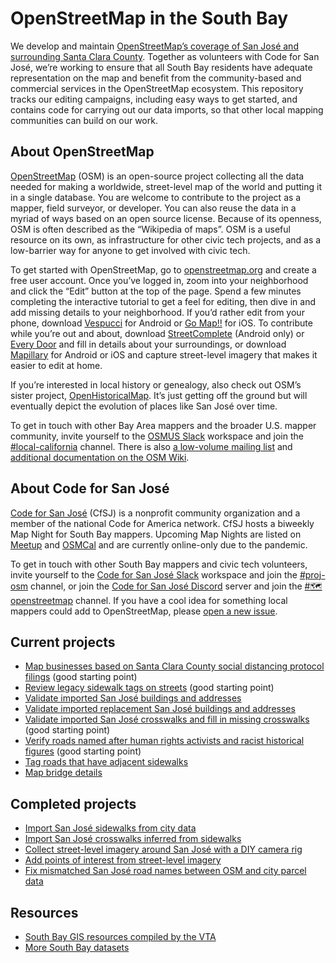 # OpenStreetMap in the South Bay

We develop and maintain [OpenStreetMap’s coverage of San José and surrounding Santa Clara County](https://www.openstreetmap.org/#map=12/37.3358/-121.8906). Together as volunteers with Code for San José, we’re working to ensure that all South Bay residents have adequate representation on the map and benefit from the community-based and commercial services in the OpenStreetMap ecosystem. This repository tracks our editing campaigns, including easy ways to get started, and contains code for carrying out our data imports, so that other local mapping communities can build on our work.

## About OpenStreetMap

[OpenStreetMap](https://www.openstreetmap.org/) (OSM) is an open-source project collecting all the data needed for making a worldwide, street-level map of the world and putting it in a single database. You are welcome to contribute to the project as a mapper, field surveyor, or developer. You can also reuse the data in a myriad of ways based on an open source license. Because of its openness, OSM is often described as the “Wikipedia of maps”. OSM is a useful resource on its own, as infrastructure for other civic tech projects, and as a low-barrier way for anyone to get involved with civic tech.

To get started with OpenStreetMap, go to [openstreetmap.org](http://www.openstreetmap.org/) and create a free user account. Once you’ve logged in, zoom into your neighborhood and click the “Edit” button at the top of the page. Spend a few minutes completing the interactive tutorial to get a feel for editing, then dive in and add missing details to your neighborhood. If you’d rather edit from your phone, download [Vespucci](https://vespucci.io/) for Android or [Go Map!!](https://apps.apple.com/app/id592990211) for iOS. To contribute while you’re out and about, download [StreetComplete](https://streetcomplete.app/) (Android only) or [Every Door](https://every-door.app/) and fill in details about your surroundings, or download [Mapillary](https://www.mapillary.com/mobile-apps) for Android or iOS and capture street-level imagery that makes it easier to edit at home.

If you’re interested in local history or genealogy, also check out OSM’s sister project, [OpenHistoricalMap](https://www.openhistoricalmap.org/#map=12/37.3355/-121.8906). It’s just getting off the ground but will eventually depict the evolution of places like San José over time.

To get in touch with other Bay Area mappers and the broader U.S. mapper community, invite yourself to the [OSMUS Slack](https://slack.openstreetmap.us/) workspace and join the [#local-california](https://osmus.slack.com/archives/CCN1KJ76U) channel. There is also [a low-volume mailing list](https://lists.openstreetmap.org/listinfo/talk-us-sfbay/) and [additional documentation on the OSM Wiki](https://wiki.openstreetmap.org/wiki/Santa_Clara_County,_California).

## About Code for San José

[Code for San José](https://www.codeforsanjose.org/) (CfSJ) is a nonprofit community organization and a member of the national Code for America network. CfSJ hosts a biweekly Map Night for South Bay mappers. Upcoming Map Nights are listed on [Meetup](https://www.meetup.com/Code-for-San-Jose/) and [OSMCal](https://osmcal.org/?in=United%20States) and are currently online-only due to the pandemic.

To get in touch with other South Bay mappers and civic tech volunteers, invite yourself to the [Code for San José Slack](https://join.slack.com/t/codeforsanjose/shared_invite/zt-iwnx99kh-motBC0J47O8ItlR3zjAIBA) workspace and join the [#proj-osm](https://codeforsanjose.slack.com/archives/C69JM3UDD) channel, or join the [Code for San José Discord](https://discord.gg/wNZpgCEYDu) server and join the [#🗺️openstreetmap](https://discord.com/channels/1086028270455230625/1086348869329227877) channel. If you have a cool idea for something local mappers could add to OpenStreetMap, please [open a new issue](https://github.com/codeforsanjose/OSM-SouthBay/issues/new/).

## Current projects

* [Map businesses based on Santa Clara County social distancing protocol filings](https://maproulette.org/browse/projects/42122) (good starting point)
* [Review legacy sidewalk tags on streets](https://maproulette.org/browse/challenges/18088) (good starting point)
* [Validate imported San José buildings and addresses](https://tasks.openstreetmap.us/project/175)
* [Validate imported replacement San José buildings and addresses](https://tasks.openstreetmap.us/projects/249)
* [Validate imported San José crosswalks and fill in missing crosswalks](https://maproulette.org/browse/challenges/3199) (good starting point)
* [Verify roads named after human rights activists and racist historical figures](https://maproulette.org/browse/projects/40933) (good starting point)
* [Tag roads that have adjacent sidewalks](https://maproulette.org/browse/challenges/18088)
* [Map bridge details](https://github.com/codeforsanjose/OSM-SouthBay/issues/24)

## Completed projects

* [Import San José sidewalks from city data](https://wiki.openstreetmap.org/wiki/Santa_Clara_County,_California/San_Jose_Sidewalk_Import)
* [Import San José crosswalks inferred from sidewalks](http://tasks2.openstreetmap.us/project/141)
* [Collect street-level imagery around San José with a DIY camera rig](https://github.com/codeforsanjose/OSM-SouthBay/issues/12)
* [Add points of interest from street-level imagery](https://github.com/codeforsanjose/OSM-SouthBay/issues/9)
* [Fix mismatched San José road names between OSM and city parcel data](https://maproulette.org/browse/challenges/12630)

## Resources

* [South Bay GIS resources compiled by the VTA](https://github.com/vta/GIS-Resources-Santa-Clara-County/)
* [More South Bay datasets](https://github.com/impiaaa/SV-OSM/)
